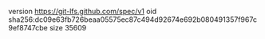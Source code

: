 version https://git-lfs.github.com/spec/v1
oid sha256:dc09e63fb726beaa05575ec87c494d92674e692b080491357f967c9ef8747cbe
size 35609
